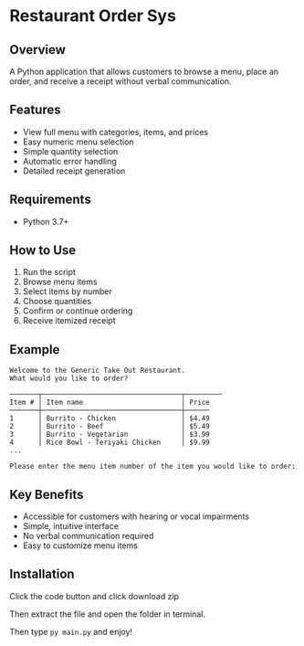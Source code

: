 # Restaurant Order Sys

## Overview

A Python application that allows customers to browse a menu, place an order, and receive a receipt without verbal communication.

## Features

- View full menu with categories, items, and prices
- Easy numeric menu selection
- Simple quantity selection
- Automatic error handling
- Detailed receipt generation

## Requirements

- Python 3.7+

## How to Use

1. Run the script
2. Browse menu items
3. Select items by number
4. Choose quantities
5. Confirm or continue ordering
6. Receive itemized receipt

## Example

```
Welcome to the Generic Take Out Restaurant.
What would you like to order?

───────┬──────────────────────────────────┬─────────
Item # │ Item name                        │ Price
───────┼──────────────────────────────────┼──────
1      │ Burrito - Chicken                │ $4.49
2      │ Burrito - Beef                   │ $5.49
3      │ Burrito - Vegetarian             │ $3.99
4      │ Rice Bowl - Teriyaki Chicken     │ $9.99
...

Please enter the menu item number of the item you would like to order:
```

## Key Benefits

- Accessible for customers with hearing or vocal impairments
- Simple, intuitive interface
- No verbal communication required
- Easy to customize menu items

## Installation

Click the code button and click download zip

Then extract the file and open the folder in terminal.

Then type `py main.py` and enjoy!
